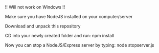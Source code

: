 !! Will not work on Windows !!

Make sure you have NodeJS installed on your computer/server

Download and unpack this repository

CD into your newly created folder and run: npm install

Now you can stop a NodeJS/Express server by typing: node stopserver.js <portnumber>
